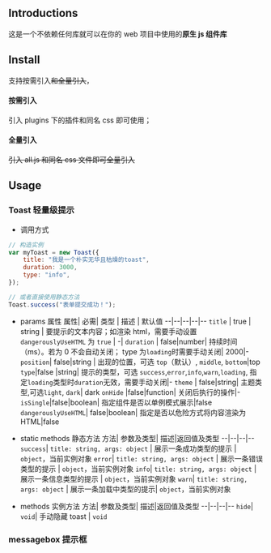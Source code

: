 ## Introductions

这是一个不依赖任何库就可以在你的 web 项目中使用的**原生 js 组件库**

## Install

支持按需引入~~和全量引入~~，

#### 按需引入

引入 plugins 下的插件和同名 css 即可使用；

#### 全量引入

~~引入 all.js 和同名 css 文件即可全量引入~~

## Usage

### Toast 轻量级提示

-   调用方式

```javascript
// 构造实例
var myToast = new Toast({
	title: "我是一个朴实无华且枯燥的toast",
	duration: 3000,
	type: "info",
});

// 或者直接使用静态方法
Toast.success("表单提交成功！");
```

-   params 属性
    属性| 必需| 类型 | 描述 | 默认值
    --|--|--|--|--
    `title` | true | string | 要提示的文本内容；如渲染 html，需要手动设置 `dangerouslyUseHTML` 为 `true` | -|
    `duration` | false|number| 持续时间（ms）。若为 0 不会自动关闭； type 为`loading`时需要手动关闭| 2000|-
    `position`| false|string | 出现的位置，可选 `top`（默认）, `middle`, `bottom`|top
    `type`|false |string| 提示的类型，可选 `success`,`error`,`info`,`warn`,`loading`, 指定`loading`类型时`duration`无效，需要手动关闭|-
    `theme` | false|string| 主题类型,可选`light`, `dark`| dark
    `onHide` |false|function| 关闭后执行的操作|-
    `isSingle`|false|boolean| 指定组件是否以单例模式展示|false
    `dangerouslyUseHTML`| false|boolean| 指定是否以危险方式将内容渲染为 HTML|false
-   static methods 静态方法
    方法| 参数及类型| 描述|返回值及类型
    --|--|--|--
    `success`| `title: string, args: object` | 展示一条成功类型的提示 | `object`，当前实例对象
    `error`| `title: string, args: object` | 展示一条错误类型的提示 | `object`，当前实例对象
    `info`| `title: string, args: object` | 展示一条信息类型的提示 | `object`，当前实例对象
    `warn`| `title: string, args: object` | 展示一条加载中类型的提示| `object`，当前实例对象

-   methods 实例方法
    方法| 参数及类型| 描述|返回值及类型
    --|--|--|--
    `hide`| `void`| 手动隐藏 toast | `void`

### messagebox 提示框
